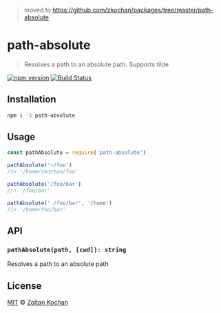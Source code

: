 > moved to https://github.com/zkochan/packages/tree/master/path-absolute

# path-absolute

> Resolves a path to an absolute path. Supports tilde

<!--@shields('npm', 'travis')-->
[![npm version](https://img.shields.io/npm/v/path-absolute.svg)](https://www.npmjs.com/package/path-absolute) [![Build Status](https://img.shields.io/travis/zkochan/path-absolute/master.svg)](https://travis-ci.org/zkochan/path-absolute)
<!--/@-->

## Installation

```sh
npm i -S path-absolute
```

## Usage

```js
const pathAbsolute = require('path-absolute')

pathAbsolute('~/foo')
//> '/home/zkochan/foo'

pathAbsolute('/foo/bar')
//> '/foo/bar'

pathAbsolute('./foo/bar', '/home')
//> '/home/foo/bar'
```

## API

### `pathAbsolute(path, [cwd]): string`

Resolves a path to an absolute path

## License

[MIT](LICENSE) © [Zoltan Kochan](https://www.kochan.io/)
